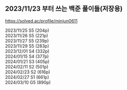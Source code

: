 ## 2023/11/23 부터 쓰는 백준 풀이들(저장용)
https://solved.ac/profile/minjun0611

2023/11/25 S5 (204p)  
2023/11/26 S5 (221p)  
2023/11/27 S5 (239p)  
2023/11/29 S5 (283p)  
2023/12/01 S4 (332p)  
2024/01/15 S4 (377p)  
2024/01/21 S3 (405p)  
2024/02/11 S2 (501p)  
2024/02/23 S2 (616p)  
2024/02/27 S1 (661p)  
2024/03/10 G5 (890p)  
